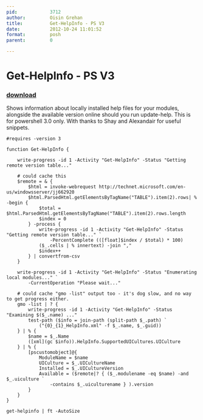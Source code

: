 ```yaml
---
pid:            3712
author:         Oisin Grehan
title:          Get-HelpInfo - PS V3
date:           2012-10-24 11:01:52
format:         posh
parent:         0

---
```


# Get-HelpInfo - PS V3

### [download](//scripts/3712.ps1)

Shows information about locally installed help files for your modules, alongside the available version online should you run update-help. This is for powershell 3.0 only. With thanks to Shay and Alexandair for useful snippets.

```posh
#requires -version 3

function Get-HelpInfo {

    write-progress -id 1 -Activity "Get-HelpInfo" -Status "Getting remote version table..."

    # could cache this
    $remote = & {
        $html = invoke-webrequest http://technet.microsoft.com/en-us/windowsserver/jj662920
        $html.ParsedHtml.getElementsByTagName("TABLE").item(2).rows| % -begin {
            $total = $html.ParsedHtml.getElementsByTagName("TABLE").item(2).rows.length
            $index = 0
        } -process {
            write-progress -id 1 -Activity "Get-HelpInfo" -Status "Getting remote version table..." `
                -PercentComplete (([float]$index / $total) * 100)
		    ($_.cells | % innertext) -join ","
            $index++
        } | convertfrom-csv
	}

    write-progress -id 1 -Activity "Get-HelpInfo" -Status "Enumerating local modules..." `
        -CurrentOperation "Please wait..."

    # could cache "gmo -list" output too - it's dog slow, and no way to get progress either.
    gmo -list | ? {
        write-progress -id 1 -Activity "Get-HelpInfo" -Status "Examining $($_.name) ..."
        test-path ($info = join-path (split-path $_.path) `
            ("{0}_{1}_HelpInfo.xml" -f $_.name, $_.guid))
    } | % {
        $name = $_.Name
        ([xml](gc $info)).HelpInfo.SupportedUICultures.UICulture
    } | % {
        [pscustomobject]@{
            ModuleName = $name
            UICulture = $_.UICultureName
            Installed = $_.UICultureVersion
            Available = ($remote|? { ($_.modulename -eq $name) -and $_.uiculture `
                -contains $_.uiculturename } ).version
        }
    }
}

get-helpinfo | ft -AutoSize

```
